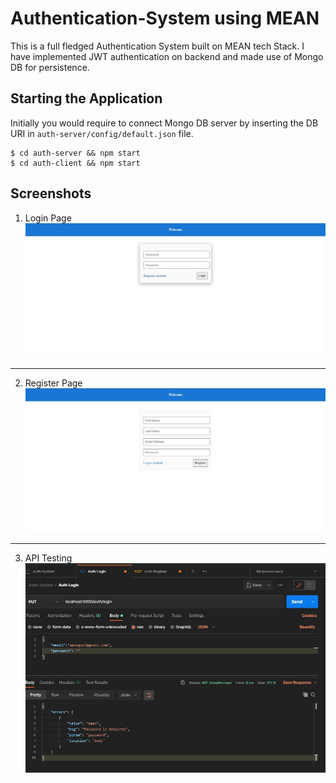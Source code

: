 # Authentication-System using MEAN

This is a full fledged Authentication System built on MEAN tech Stack. I have implemented JWT authentication on backend and made use of Mongo DB for persistence.


## Starting the Application
Initially you would require to connect Mongo DB server by inserting the DB URI in `auth-server/config/default.json` file.
```shell
$ cd auth-server && npm start
$ cd auth-client && npm start
```

## Screenshots
1. Login Page
![Login Page](./images/Login_page.jpg)

---

2. Register Page
![Register Page](./images/Register_page.jpg)

---

3. API Testing
![API Testing Page](./images/Auth_Login.jpg)